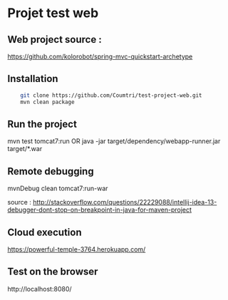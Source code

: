 Projet test web
=========================================

Web project source :
---------------------
https://github.com/kolorobot/spring-mvc-quickstart-archetype

Installation
------------

```bash
    git clone https://github.com/Coumtri/test-project-web.git
    mvn clean package
```

Run the project
----------------
mvn test tomcat7:run
OR 
java -jar target/dependency/webapp-runner.jar target/*.war

Remote debugging
-----------------
mvnDebug clean tomcat7:run-war

source : http://stackoverflow.com/questions/22229088/intellij-idea-13-debugger-dont-stop-on-breakpoint-in-java-for-maven-project

Cloud execution
----------------
https://powerful-temple-3764.herokuapp.com/

Test on the browser
--------------------
http://localhost:8080/